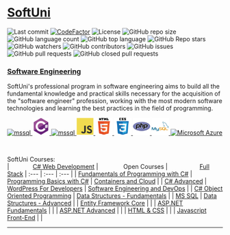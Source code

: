 # [SoftUni](https://softuni.bg/) 
![Last commit](https://img.shields.io/github/last-commit/Krasipeace/SoftUni) 
[![CodeFactor](https://www.codefactor.io/repository/github/krasipeace/softuni/badge)](https://www.codefactor.io/repository/github/krasipeace/softuni)
![License](https://img.shields.io/github/license/Krasipeace/SoftUni)
![GitHub repo size](https://img.shields.io/github/repo-size/Krasipeace/SoftUni)
![GitHub language count](https://img.shields.io/github/languages/count/Krasipeace/SoftUni)
![GitHub top language](https://img.shields.io/github/languages/top/Krasipeace/SoftUni)
![GitHub Repo stars](https://img.shields.io/github/stars/Krasipeace/SoftUni?style=social)
![GitHub watchers](https://img.shields.io/github/watchers/Krasipeace/SoftUni?style=social)
![GitHub contributors](https://img.shields.io/github/contributors/Krasipeace/SoftUni)
![GitHub issues](https://img.shields.io/github/issues/Krasipeace/SoftUni)
![GitHub pull requests](https://img.shields.io/github/issues-pr/Krasipeace/SoftUni)
![GitHub closed pull requests](https://img.shields.io/github/issues-pr-closed/Krasipeace/SoftUni)

### [Software Engineering ](https://softuni.bg/curriculum)

SoftUni's professional program in software engineering aims to build all the fundamental knowledge and practical skills necessary for the acquisition of the "software engineer" profession, working with the most modern software technologies and learning the best practices in the field of programming.

<p text-align="center">
    <a href="https://dotnet.microsoft.com/en-us/" target="_blank" rel="noreferrer"> <img src="https://user-images.githubusercontent.com/25181517/121405754-b4f48f80-c95d-11eb-8893-fc325bde617f.png" alt="mssql" width="40" height="40"/> </a>
    <a href="https://www.w3schools.com/cs/" target="_blank" rel="noreferrer"> <img src="https://raw.githubusercontent.com/devicons/devicon/master/icons/csharp/csharp-original.svg" alt="csharp" width="40" height="40"/> </a>
    <a href="https://www.microsoft.com/en-us/sql-server" target="_blank" rel="noreferrer"> <img src="https://www.svgrepo.com/show/303229/microsoft-sql-server-logo.svg" alt="mssql" width="40" height="40"/> </a>
    <a href="https://developer.mozilla.org/en-US/docs/Web/JavaScript" target="_blank" rel="noreferrer"> <img src="https://raw.githubusercontent.com/devicons/devicon/master/icons/javascript/javascript-original.svg" alt="javascript" width="40" height="40"/> </a>
    <a href="https://html.spec.whatwg.org/multipage/" target="_blank" rel="noreferrer"> <img src="https://raw.githubusercontent.com/devicons/devicon/master/icons/html5/html5-original-wordmark.svg" alt="html5" width="40" height="40"/> </a>
    <a href="https://www.w3schools.com/css/" target="_blank" rel="noreferrer"> <img src="https://raw.githubusercontent.com/devicons/devicon/master/icons/css3/css3-original-wordmark.svg" alt="css3" width="40" height="40"/> </a>
    <a href="https://www.w3schools.com/php/" target="_blank" rel="noreferrer"> <img src="https://raw.githubusercontent.com/devicons/devicon/master/icons/php/php-original.svg" alt="php" width="40" height="40"/> </a>
    <a href="https://www.w3schools.com/sql" target="_blank" rel="noreferrer"> <img src="https://raw.githubusercontent.com/devicons/devicon/master/icons/mysql/mysql-original-wordmark.svg" alt="mysql" width="40" height="40"/> </a>
    <a href="https://azure.microsoft.com/en-us/" target="_blank" rel="noreferrer"> <img src="https://user-images.githubusercontent.com/25181517/183911544-95ad6ba7-09bf-4040-ac44-0adafedb9616.png" alt="Microsoft Azure" width="40" height="40"/> </a>
</p>

&nbsp;

SoftUni Courses:  
| &nbsp;&nbsp;&nbsp;&nbsp;&nbsp;&nbsp;&nbsp;&nbsp;&nbsp;&nbsp;&nbsp;&nbsp; [C# Web Development][42] | &nbsp;&nbsp;&nbsp;&nbsp;&nbsp;&nbsp;&nbsp;&nbsp;&nbsp;&nbsp;&nbsp;&nbsp;&nbsp; Open Courses | &nbsp;&nbsp;&nbsp;&nbsp;&nbsp;&nbsp;&nbsp;&nbsp;&nbsp;&nbsp;&nbsp;&nbsp;&nbsp;&nbsp;&nbsp;&nbsp;&nbsp; [Full Stack][53]
| :--- | :--- | :--- |
| [Fundamentals of Programming with C#][2] | [Programming Basics with C#][1] | [Containers and Cloud][54] |
| [C# Advanced][3]                         | [WordPress For Developers][7]	 | [Software Engineering and DevOps][55] |
| [C# Object Oriented Programming][4]      | [Data Structures - Fundamentals][12] | 
| [MS SQL][5]                              | [Data Structures - Advanced][13] | 
| [Entity Framework Core][6]     		   |              | 
| [ASP.NET Fundamentals][8] 			   |			  |
| [ASP.NET Advanced][9] 				   |			  |
| [HTML & CSS][10] 				           |			  |
| [Javascript Front-End][11] 			   |		      |

[1]: https://github.com/Krasipeace/SoftUni/blob/main/Programming%20Basics/README.md
[2]: https://github.com/Krasipeace/SoftUni/blob/main/Fundamentals/README.md
[3]: https://github.com/Krasipeace/SoftUni/blob/main/Csharp%20Advanced/README.md
[4]: https://github.com/Krasipeace/SoftUni/tree/main/Csharp%20OOP/README.md
[5]: https://github.com/Krasipeace/SoftUni/blob/main/MS%20SQL/README.md
[6]: https://github.com/Krasipeace/SoftUni/blob/main/EF%20Core/README.md
[7]: https://github.com/Krasipeace/SoftUni/blob/main/WordPress%20for%20Developers/README.md
[8]: https://github.com/Krasipeace/SoftUni/blob/main/ASP.NET%20Fundamentals/README.md
[9]: https://github.com/Krasipeace/SoftUni/blob/main/ASP.NET%20Advanced/README.md
[10]: https://github.com/Krasipeace/SoftUni/blob/main/HTML%20and%20CSS/README.md
[11]: https://github.com/Krasipeace/SoftUni/blob/main/Javascript%20Front-End/README.md
[12]: https://github.com/Krasipeace/SoftUni/tree/main/Data%20Structures%20-%20Fundamentals/README.md
[13]: https://github.com/Krasipeace/SoftUni/blob/main/Data%20Structures%20-%20Advanced/README.md

[42]: https://softuni.bg/professions/csharp

[53]: https://softuni.bg/modules/133/devops-for-developers-january-2024/1452
[54]: https://github.com/Krasipeace/SoftUni/blob/main/
[55]: https://github.com/Krasipeace/SoftUni/blob/main/

---
